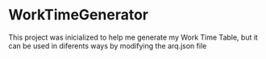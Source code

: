 # WorkTimeGenerator

This project was inicialized to help me generate my Work Time Table, but it can be used in diferents ways by modifying the arq.json file

